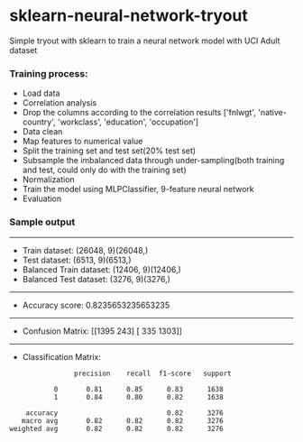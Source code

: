 # sklearn-neural-network-tryout
Simple tryout with sklearn to train a neural network model with UCI Adult dataset


### Training process:
 * Load data
 * Correlation analysis
 * Drop the columns according to the correlation results ['fnlwgt', 'native-country', 'workclass', 'education', 'occupation']
 * Data clean
 * Map features to numerical value
 * Split the training set and test set(20% test set)
 * Subsample the imbalanced data through under-sampling(both training and test, could only do with the training set)
 * Normalization
 * Train the model using MLPClassifier, 9-feature neural network
 * Evaluation
 
 ### Sample output
----------------------------------------
* Train dataset: (26048, 9)(26048,)
* Test dataset: (6513, 9)(6513,)
* Balanced Train dataset: (12406, 9)(12406,)
* Balanced Test dataset: (3276, 9)(3276,)
----------------------------------------
* Accuracy score:
0.8235653235653235
----------------------------------------
* Confusion Matrix:
[[1395  243]
 [ 335 1303]]
----------------------------------------
* Classification Matrix:
```
                precision    recall  f1-score   support

           0       0.81      0.85      0.83      1638
           1       0.84      0.80      0.82      1638

    accuracy                           0.82      3276
   macro avg       0.82      0.82      0.82      3276
weighted avg       0.82      0.82      0.82      3276
```
